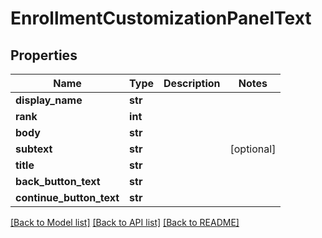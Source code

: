 # EnrollmentCustomizationPanelText

## Properties
Name | Type | Description | Notes
------------ | ------------- | ------------- | -------------
**display_name** | **str** |  | 
**rank** | **int** |  | 
**body** | **str** |  | 
**subtext** | **str** |  | [optional] 
**title** | **str** |  | 
**back_button_text** | **str** |  | 
**continue_button_text** | **str** |  | 

[[Back to Model list]](../README.md#documentation-for-models) [[Back to API list]](../README.md#documentation-for-api-endpoints) [[Back to README]](../README.md)


